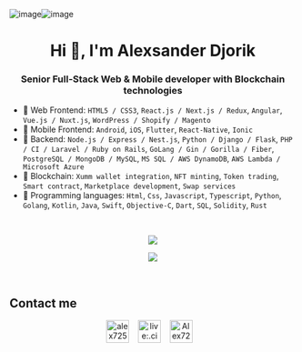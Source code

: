 ![image](https://github.com/alexd725/alexd725/assets/136929982/32d567fe-6d06-4d8e-a4ab-bf37e4cd2986)![image](https://github.com/alexd725/alexd725/assets/136929982/ee9cdc8e-c153-4bf8-a927-e1732f02a1a2)<h1 align="center">Hi 👋, I'm Alexsander Djorik</h1>

<h3 align="center">Senior Full-Stack Web & Mobile developer with Blockchain technologies</h3>

- 🌱 Web Frontend: `HTML5 / CSS3`, `React.js / Next.js / Redux`, `Angular`, `Vue.js / Nuxt.js`, `WordPress / Shopify / Magento`
- 🌱 Mobile Frontend: `Android`, `iOS`, `Flutter`, `React-Native`, `Ionic`
- 🌱 Backend: `Node.js / Express / Nest.js`, `Python / Django / Flask`, `PHP / CI / Laravel / Ruby on Rails`,  `GoLang / Gin / Gorilla / Fiber`, `PostgreSQL / MongoDB / MySQL`, `MS SQL / AWS DynamoDB`, `AWS Lambda / Microsoft Azure`
- 🌱 Blockchain: `Xumm wallet integration`, `NFT minting`, `Token trading`, `Smart contract`, `Marketplace development`, `Swap services`
- 🔭 Programming languages: `Html`, `Css`, `Javascript`, `Typescript`, `Python`, `Golang`, `Kotlin`, `Java`, `Swift`, `Objective-C`, `Dart`, `SQL`, `Solidity`, `Rust`

&nbsp;&nbsp;
<p align="center">
  <img src="https://github-profile-trophy.vercel.app/?username=alexd725&column=7&theme=onedark"/>
</p>
<p align = "center">
  <img src = "https://github-readme-stats.vercel.app/api/top-langs/?username=alexd725&langs_count=8&layout=compact&theme=tokyonight&include_all_commits=true&line_height=27">
</p>

<br />

## Contact me

<div align="center">
  <div align="center">
    <img src="https://img.icons8.com/color/2x/gmail.png"  width="40" alt="alex725.dev@gmail.com" title="alex725.dev@gmail.com"/>
    &nbsp;&nbsp;
    <img src="https://img.icons8.com/color/2x/skype.png"  width="40" alt="live:.cid.735a3ae15100b323" title="live:.cid.735a3ae15100b323"/>
    &nbsp;&nbsp;
    <!--
    <img src="https://img.icons8.com/color/2x/telegram-app.png"  width="40" alt="https://t.me/RT725" title="https://t.me/RT725"/>
    &nbsp;&nbsp; 
    -->
    <img src="https://img.icons8.com/color/2x/discord.png"  width="40" alt="Alex725#2243" title="Alex725#2243"/>
    &nbsp;&nbsp;
  </div>
</div>
